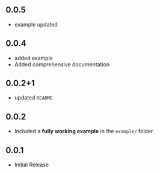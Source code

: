 ## 0.0.5
- example updated

## 0.0.4
- added example 
- Added comprehensive documentation

## 0.0.2+1
- updated `README`

## 0.0.2 
- Included a **fully working example** in the `example/` folder.

## 0.0.1 
- Initial Release